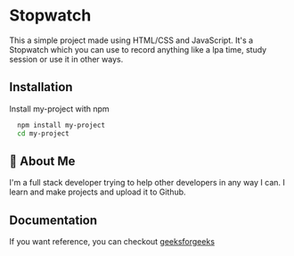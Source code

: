 
# Stopwatch

This a simple project made using HTML/CSS and JavaScript.
It's a Stopwatch which you can use to record anything like a lpa time, study session or use it in other ways. 


## Installation

Install my-project with npm

```bash
  npm install my-project
  cd my-project
```
    
## 🚀 About Me
I'm a full stack developer trying to help other developers in any way I can. I learn and make projects and upload it to Github. 


## Documentation

If you want reference, you can checkout
[geeksforgeeks](https://www.geeksforgeeks.org/how-to-create-stopwatch-using-html-css-and-javascript/)

